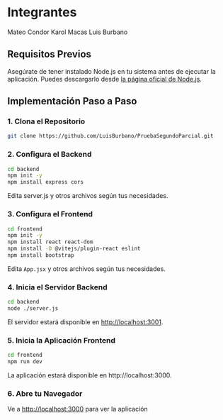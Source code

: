 # Integrantes
Mateo Condor
Karol Macas
Luis Burbano

## Requisitos Previos

Asegúrate de tener instalado Node.js en tu sistema antes de ejecutar la aplicación. Puedes descargarlo desde [la página oficial de Node.js](https://nodejs.org/).


## Implementación Paso a Paso

### 1. Clona el Repositorio

```bash
git clone https://github.com/LuisBurbano/PruebaSegundoParcial.git

```
### 2. Configura el Backend
``` bash
cd backend
npm init -y
npm install express cors
```
Edita server.js y otros archivos según tus necesidades.

### 3. Configura el Frontend
```bash
cd frontend
npm init -y
npm install react react-dom
npm install -D @vitejs/plugin-react eslint
npm install bootstrap
```
Edita ``App.jsx`` y otros archivos según tus necesidades.

### 4. Inicia el Servidor Backend
```bash
cd backend
node ./server.js
```
El servidor estará disponible en [http://localhost:3001](http://localhost:3001).

### 5. Inicia la Aplicación Frontend
```bash
cd frontend
npm run dev
```
La aplicación estará disponible en http://localhost:3000.

### 6. Abre tu Navegador
Ve a [http://localhost:3000](http://localhost:3000) para ver la aplicación 

